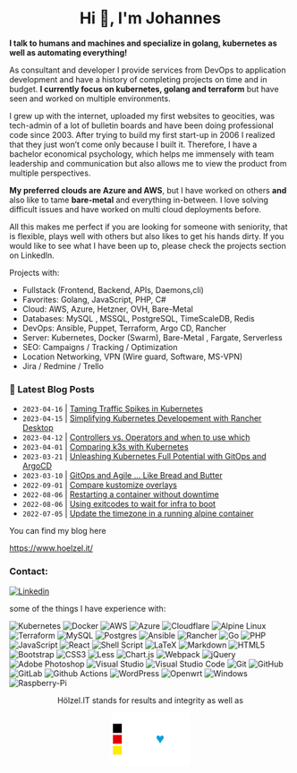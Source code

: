 <h1 align="center">Hi 👋, I'm Johannes</h1>

**I talk to humans and machines and specialize in golang, kubernetes as well as automating everything!**

As consultant and developer I provide services from DevOps to application development and have a history of completing projects on time and in budget. **I currently focus on kubernetes, golang and terraform** but have seen and worked on multiple environments.

I grew up with the internet, uploaded my first websites to geocities, was tech-admin of a lot of bulletin boards and have been doing professional code since 2003. After trying to build my first start-up in 2006 I realized that they just won’t come only because I built it. Therefore, I have a bachelor economical psychology, which helps me immensely with team leadership and communication but also allows me to view the product from multiple perspectives.
 
**My preferred clouds are Azure and AWS**, but I have worked on others **and** also like to tame **bare-metal** and everything in-between. I love solving difficult issues and have worked on multi cloud deployments before.

All this makes me perfect if you are looking for someone with seniority, that is flexible, plays well with others but also likes to get his hands dirty. If you would like to see what I have been up to, please check the projects section on LinkedIn.

Projects with:
- Fullstack (Frontend, Backend, APIs, Daemons,cli)
- Favorites: Golang, JavaScript, PHP, C#
- Cloud: AWS, Azure, Hetzner, OVH, Bare-Metal
- Databases: MySQL , MSSQL, PostgreSQL, TimeScaleDB, Redis
- DevOps: Ansible, Puppet, Terraform, Argo CD, Rancher
- Server: Kubernetes, Docker (Swarm), Bare-Metal , Fargate, Serverless
- SEO: Campaigns / Tracking / Optimization
- Location Networking, VPN (Wire guard, Software, MS-VPN)
- Jira / Redmine / Trello


### 📩 Latest Blog Posts 
<!-- BLOG-POST-LIST:START -->
- `2023-04-16` | [Taming Traffic Spikes in Kubernetes](https://www.hoelzel.it/kubernetes/2023/04/16/Kubernetes-resource-limits.html)  
- `2023-04-15` | [Simplifying Kubernetes Developement with Rancher Desktop](https://www.hoelzel.it/kubernetes/2023/04/15/rancher-desktop.html)  
- `2023-04-12` | [Controllers vs. Operators and when to use which](https://www.hoelzel.it/kubernetes/2023/04/12/Kubernetes-Operators-vs-Controller.html)  
- `2023-04-01` | [Comparing k3s with Kubernetes](https://www.hoelzel.it/kubernetes/2023/04/01/k3s-is-Often-the-Better-Choice.html)  
- `2023-03-21` | [Unleashing Kubernetes Full Potential with GitOps and ArgoCD](https://www.hoelzel.it/kubernetes/2023/03/21/gitops-argocd-kubernetes-a-match-made-in-heaven.html)  
- `2023-03-10` | [GitOps and Agile … Like Bread and Butter](https://www.hoelzel.it/gitops/2023/03/10/GitOps-and-Agile-Like-Bread-and-Butter.html)  
- `2022-09-01` | [Compare kustomize overlays](https://www.hoelzel.it/cli/2022/09/01/compare-kustomize-overlays.html)  
- `2022-08-06` | [Restarting a container without downtime](https://www.hoelzel.it/kubectl/2022/08/06/restart-pod-without-downtime.html)  
- `2022-08-06` | [Using exitcodes to wait for infra to boot](https://www.hoelzel.it/cli/2022/08/06/using-exitcodes-to-wait-for-infra.html)  
- `2022-07-05` | [Update the timezone in a running alpine container](https://www.hoelzel.it/helm/2022/07/05/update-timezone-alpine-container.html)  

<!-- BLOG-POST-LIST:END -->

You can find my blog here

<https://www.hoelzel.it/>


### Contact:

[![Linkedin](https://img.shields.io/badge/linkedin%20-%230077B5.svg?&style=for-the-badge&logo=linkedin&logoColor=white)](http://www.hoelzel.it/)

some of the things I have experience with:

![Kubernetes](https://img.shields.io/badge/kubernetes%20-%23326ce5.svg?&style=for-the-badge&logo=kubernetes&logoColor=white)
![Docker](https://img.shields.io/badge/docker%20-%230db7ed.svg?&style=for-the-badge&logo=docker&logoColor=white)
![AWS](https://img.shields.io/badge/AWS-%23FF9900.svg?style=for-the-badge&logo=amazon-aws&logoColor=white)
![Azure](https://img.shields.io/badge/azure-%230072C6.svg?style=for-the-badge&logo=azure-devops&logoColor=white)
![Cloudflare](https://img.shields.io/badge/Cloudflare-F38020?style=for-the-badge&logo=Cloudflare&logoColor=white)
![Alpine Linux](https://img.shields.io/badge/Alpine_Linux-%230D597F.svg?style=for-the-badge&logo=alpine-linux&logoColor=white)
![Terraform](https://img.shields.io/badge/terraform%20-%235835CC.svg?&style=for-the-badge&logo=terraform&logoColor=white)
![MySQL](https://img.shields.io/badge/mysql-%2300f.svg?&style=for-the-badge&logo=mysql&logoColor=white)
![Postgres](https://img.shields.io/badge/postgres-%23316192.svg?&style=for-the-badge&logo=postgresql&logoColor=white)
![Ansible](https://img.shields.io/badge/ansible%20-%231A1918.svg?&style=for-the-badge&logo=ansible&logoColor=white)
![Rancher](https://img.shields.io/badge/rancher%20-%230075A8.svg?&style=for-the-badge&logo=rancher&logoColor=white)
![Go](https://img.shields.io/badge/go-%2300ADD8.svg?style=for-the-badge&logo=go&logoColor=white)
![PHP](https://img.shields.io/badge/php-%23777BB4.svg?style=for-the-badge&logo=php&logoColor=white)
![JavaScript](https://img.shields.io/badge/javascript-%23323330.svg?style=for-the-badge&logo=javascript&logoColor=%23F7DF1E)
![React](https://img.shields.io/badge/react-%2320232a.svg?style=for-the-badge&logo=react&logoColor=%2361DAFB)
![Shell Script](https://img.shields.io/badge/shell_script-%23121011.svg?style=for-the-badge&logo=gnu-bash&logoColor=white)
![LaTeX](https://img.shields.io/badge/latex-%23008080.svg?style=for-the-badge&logo=latex&logoColor=white)
![Markdown](https://img.shields.io/badge/markdown-%23000000.svg?style=for-the-badge&logo=markdown&logoColor=white)
![HTML5](https://img.shields.io/badge/html5-%23E34F26.svg?style=for-the-badge&logo=html5&logoColor=white)
![Bootstrap](https://img.shields.io/badge/bootstrap-%23563D7C.svg?style=for-the-badge&logo=bootstrap&logoColor=white)
![CSS3](https://img.shields.io/badge/css3-%231572B6.svg?style=for-the-badge&logo=css3&logoColor=white)
![Less](https://img.shields.io/badge/less-2B4C80?style=for-the-badge&logo=less&logoColor=white)
![Chart.js](https://img.shields.io/badge/chart.js-F5788D.svg?style=for-the-badge&logo=chart.js&logoColor=white)
![Webpack](https://img.shields.io/badge/webpack-%238DD6F9.svg?style=for-the-badge&logo=webpack&logoColor=white)
![jQuery](https://img.shields.io/badge/jquery-%230769AD.svg?style=for-the-badge&logo=jquery&logoColor=white)
![Adobe Photoshop](https://img.shields.io/badge/adobephotoshop-%2331A8FF.svg?style=for-the-badge&logo=adobephotoshop&logoColor=white)
![Visual Studio](https://img.shields.io/badge/Visual%20Studio-5C2D91.svg?style=for-the-badge&logo=visual-studio&logoColor=white)
![Visual Studio Code](https://img.shields.io/badge/Visual%20Studio%20Code-0078d7.svg?style=for-the-badge&logo=visual-studio-code&logoColor=white)
![Git](https://img.shields.io/badge/git-%23F05033.svg?style=for-the-badge&logo=git&logoColor=white)
![GitHub](https://img.shields.io/badge/github-%23121011.svg?style=for-the-badge&logo=github&logoColor=white)
![GitLab](https://img.shields.io/badge/gitlab-%23181717.svg?style=for-the-badge&logo=gitlab&logoColor=white)
![Github Actions](https://img.shields.io/badge/github%20actions%20-%232671E5.svg?&style=for-the-badge&logo=github%20actions&logoColor=white)
![WordPress](https://img.shields.io/badge/WordPress-%23117AC9.svg?style=for-the-badge&logo=WordPress&logoColor=white)
![Openwrt](https://img.shields.io/badge/OpenWrt-00B5E2?style=for-the-badge&logo=OpenWrt&logoColor=white)
![Windows](https://img.shields.io/badge/Windows-0078D6?style=for-the-badge&logo=windows&logoColor=white)
![Raspberry-Pi](https://img.shields.io/badge/-Raspberry%20Pi-C51A4A?style=for-the-badge&logo=Raspberry-Pi)


<p align="center">
   Hölzel.IT stands for results and integrity as well as
  </p>
<p align="center">
  <img  src="https://raw.githubusercontent.com/jhoelzel/jhoelzel/master/made%20in%20germany.webp?raw=true">
</p>


